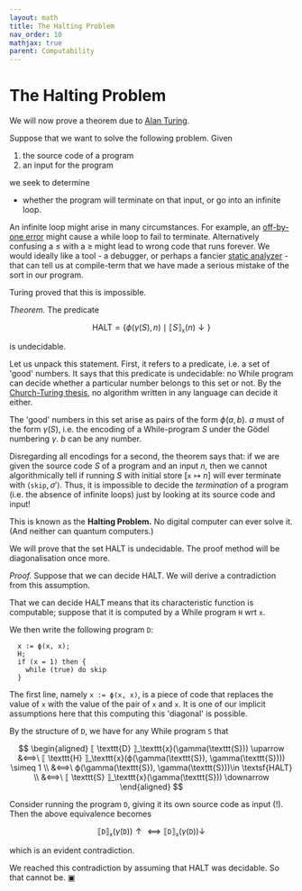 ```yaml
---
layout: math
title: The Halting Problem
nav_order: 10
mathjax: true
parent: Computability
---
```


# The Halting Problem

We will now prove a theorem due to [Alan Turing](https://en.wikipedia.org/wiki/Alan_Turing).

Suppose that we want to solve the following problem. Given
1. the source code of a program
2. an input for the program

we seek to determine

- whether the program will terminate on that input, or go into an infinite loop.

An infinite loop might arise in many circumstances. For example, an
[off-by-one error](https://en.wikipedia.org/wiki/Off-by-one_error) might
cause a while loop to fail to terminate. Alternatively confusing a $\leq$
with a $\ge$ might lead to wrong code that runs forever. We would ideally
like a tool - a debugger, or perhaps a fancier [static
analyzer](https://en.wikipedia.org/wiki/Static_program_analysis) - that can
tell us at compile-term that we have made a serious mistake of the sort in
our program.

Turing proved that this is impossible.

*Theorem.* The predicate

$$
  \textsf{HALT} = \{ \phi(\gamma(S), n) \mid ⟦ S ⟧_\texttt{x}(n) \downarrow \}
$$

is undecidable.

Let us unpack this statement. First, it refers to a predicate, i.e. a set of
'good' numbers. It says that this predicate is undecidable: no While program
can decide whether a particular number belongs to this set or not. By the
[Church-Turing thesis](https://uob-coms20007.github.io/reference/computability/church-turing.html#Church-Turing-thesis),
no algorithm written in any language can decide it either.

The 'good' numbers in this set arise as pairs of the form $\phi(a, b)$. $a$
must of the form $\gamma(S)$, i.e. the encoding of a While-program $S$ under
the Gödel numbering $\gamma$. $b$ can be any number.

Disregarding all encodings for a second, the theorem says that: if we are
given the source code $S$ of a program and an input $n$, then we cannot
algorithmically tell if running $S$ with initial store $[\texttt{x} \mapsto
n]$ will ever terminate with $\langle \texttt{skip}, \sigma' \rangle$. Thus,
it is impossible to decide the _termination_ of a program (i.e. the absence
of infinite loops) just by looking at its source code and input!

This is known as the **Halting Problem.** No digital computer can ever solve
it. (And neither can quantum computers.)

We will prove that the set $\textsf{HALT}$ is undecidable. The proof method
will be diagonalisation once more.

*Proof.* Suppose that we can decide $\textsf{HALT}$. We will derive a
contradiction from this assumption.

That we can decide $\textsf{HALT}$ means that its characteristic function is
computable; suppose that it is computed by a While program $\texttt{H}$ wrt
`x`.

We then write the following program $\texttt{D}$:

```
  x := ϕ(x, x);
  H;
  if (x = 1) then {
    while (true) do skip
  }
```

The first line, namely `x := ϕ(x, x)`, is a piece of code that replaces the
value of `x` with the value of the pair of `x` and `x`. It is one of our
implicit assumptions here that this computing this 'diagonal' is possible.

By the structure of $\texttt{D}$, we have for any While program $\texttt{S}$ that

$$
  \begin{aligned}
    ⟦ \texttt{D} ⟧_\texttt{x}(\gamma(\texttt{S})) \uparrow
      &⟺\ ⟦ \texttt{H} ⟧_\texttt{x}(ϕ(\gamma(\texttt{S}), \gamma(\texttt{S}))) \simeq 1 \\
      &⟺\  ϕ(\gamma(\texttt{S}), \gamma(\texttt{S}))\in \textsf{HALT} \\
      &⟺\ ⟦ \texttt{S} ⟧_\texttt{x}(\gamma(\texttt{S})) \downarrow
  \end{aligned}
$$

Consider running the program $\texttt{D}$, giving it its own source code as input (!). Then the above equivalence becomes

$$
  ⟦ \texttt{D} ⟧_\texttt{x}(\gamma(\texttt{D})) \uparrow
    ⟺
  ⟦ \texttt{D} ⟧_\texttt{x}(\gamma(\texttt{D})) \downarrow
$$

which is an evident contradiction. 

We reached this contradiction by assuming that $\textsf{HALT}$ was decidable.
So that cannot be. ▣
